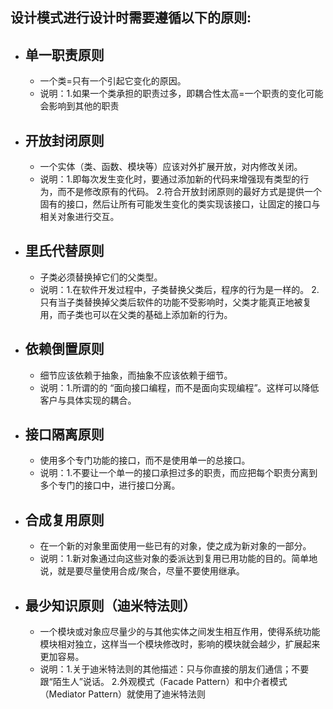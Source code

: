 设计模式进行设计时需要遵循以下的原则:
----
- ## 单一职责原则
    - 一个类=只有一个引起它变化的原因。
    - 说明：1.如果一个类承担的职责过多，即耦合性太高=一个职责的变化可能会影响到其他的职责
- ## 开放封闭原则
    - 一个实体（类、函数、模块等）应该对外扩展开放，对内修改关闭。
    - 说明：1.即每次发生变化时，要通过添加新的代码来增强现有类型的行为，而不是修改原有的代码。
            2.符合开放封闭原则的最好方式是提供一个固有的接口，然后让所有可能发生变化的类实现该接口，让固定的接口与相关对象进行交互。
- ## 里氏代替原则
    - 子类必须替换掉它们的父类型。
    - 说明：1.在软件开发过程中，子类替换父类后，程序的行为是一样的。
            2.只有当子类替换掉父类后软件的功能不受影响时，父类才能真正地被复用，而子类也可以在父类的基础上添加新的行为。
- ## 依赖倒置原则
    - 细节应该依赖于抽象，而抽象不应该依赖于细节。
    - 说明：1.所谓的的 “面向接口编程，而不是面向实现编程”。这样可以降低客户与具体实现的耦合。
- ## 接口隔离原则
    - 使用多个专门功能的接口，而不是使用单一的总接口。
    - 说明：1.不要让一个单一的接口承担过多的职责，而应把每个职责分离到多个专门的接口中，进行接口分离。
- ## 合成复用原则
    - 在一个新的对象里面使用一些已有的对象，使之成为新对象的一部分。
    - 说明：1.新对象通过向这些对象的委派达到复用已用功能的目的。简单地说，就是要尽量使用合成/聚合，尽量不要使用继承。
- ## 最少知识原则（迪米特法则）
    - 一个模块或对象应尽量少的与其他实体之间发生相互作用，使得系统功能模块相对独立，这样当一个模块修改时，影响的模块就会越少，扩展起来更加容易。
    - 说明：1.关于迪米特法则的其他描述：只与你直接的朋友们通信；不要跟“陌生人”说话。
            2.外观模式（Facade Pattern）和中介者模式（Mediator Pattern）就使用了迪米特法则